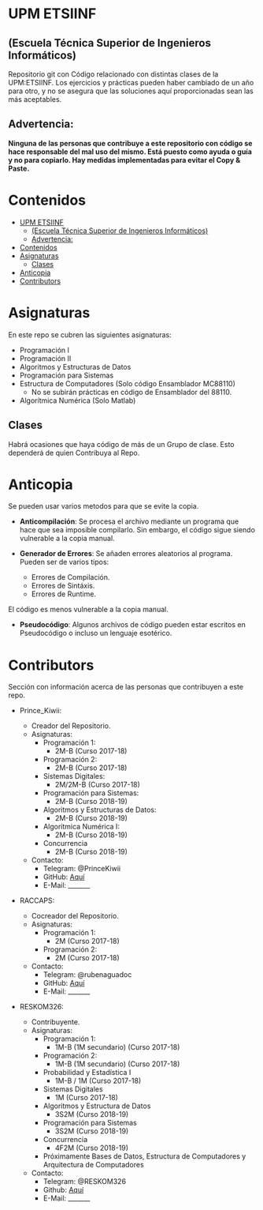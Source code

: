 # UPM ETSIINF
## (Escuela Técnica Superior de Ingenieros Informáticos)
Repositorio git con Código relacionado con distintas clases de la UPM:ETSIINF. Los ejercicios y prácticas pueden haber cambiado de un año para otro, y no se asegura que las soluciones aquí proporcionadas sean las más aceptables.

## Advertencia:


**Ninguna de las personas que contribuye a este repositorio con código se hace responsable del mal uso del mismo. Está puesto como ayuda o guía y no para copiarlo. Hay medidas implementadas para evitar el Copy & Paste.**


# Contenidos

- [UPM ETSIINF](#upm-etsiinf)
  - [(Escuela Técnica Superior de Ingenieros Informáticos)](#escuela-t%c3%a9cnica-superior-de-ingenieros-inform%c3%a1ticos)
  - [Advertencia:](#advertencia)
- [Contenidos](#contenidos)
- [Asignaturas](#asignaturas)
  - [Clases](#clases)
- [Anticopia](#anticopia)
- [Contributors](#contributors)
    
# Asignaturas

En este repo se cubren las siguientes asignaturas:
- Programación I
- Programación II
- Algoritmos y Estructuras de Datos
- Programación para Sistemas
- Estructura de Computadores (Solo código Ensamblador MC88110)
    - No se subirán prácticas en código de Ensamblador del 88110. 
- Algorítmica Numérica (Solo Matlab)

## Clases
Habrá ocasiones que haya código de más de un Grupo de clase. Esto dependerá de quien Contribuya al Repo.

# Anticopia

Se pueden usar varios metodos para que se evite la copia. 

- **Anticompilación**: Se procesa el archivo mediante un programa que hace que sea imposible compilarlo. Sin embargo, el código sigue siendo vulnerable a la copia manual. 

- **Generador de Errores**: Se añaden errores aleatorios al programa. Pueden ser de varios tipos:
    - Errores de Compilación.
    - Errores de Sintáxis.
    - Errores de Runtime.
  

El código es menos vulnerable a la copia manual.

- **Pseudocódigo**: Algunos archivos de código pueden estar escritos en Pseudocódigo o incluso un lenguaje esotérico.

# Contributors

Sección con información acerca de las personas que contribuyen a este repo.

+ Prince_Kiwii: 
    + Creador del Repositorio.
    + Asignaturas:
        +  Programación 1:
            +   2M-B (Curso 2017-18)
        +  Programación 2:
            +   2M-B (Curso 2017-18)
        +  Sistemas Digitales:
            +   2M/2M-B (Curso 2017-18)
        +  Programación para Sistemas:
            +   2M-B (Curso 2018-19)
        + Algoritmos y Estructuras de Datos:
            +   2M-B (Curso 2018-19)
        +  Algorítmica Numérica I:
            +   2M-B (Curso 2018-19)
        +  Concurrencia
            +   2M-B (Curso 2018-19)  
    + Contacto:
        + Telegram: @PrinceKiwii
        + GitHub: [Aquí](https://github.com/M-T3K/)
        + E-Mail: _______

+ RACCAPS: 
    + Cocreador del Repositorio.
    + Asignaturas:
        +  Programación 1:
            +   2M (Curso 2017-18)
        +  Programación 2:
            +   2M (Curso 2017-18)
    + Contacto:
        + Telegram: @rubenaguadoc
        + GitHub: [Aquí](https://github.com/RACAPPS/)
        + E-Mail: _______
       
+ RESKOM326:
    + Contribuyente.
    + Asignaturas:
        +   Programación 1:
             +    1M-B (1M secundario) (Curso 2017-18)
        +   Programación 2:
             +    1M-B (1M secundario) (Curso 2017-18)
        +   Probabilidad y Estadística I
             +    1M-B / 1M (Curso 2017-18)
        +   Sistemas Digitales
             +    1M (Curso 2017-18)
        +   Algoritmos y Estructura de Datos
             +    3S2M (Curso 2018-19)
        +   Programación para Sistemas
             +    3S2M (Curso 2018-19)
        +   Concurrencia
             +    4F2M (Curso 2018-19)
        +   Próximamente Bases de Datos, Estructura de Computadores y Arquitectura de Computadores
    + Contacto:
        + Telegram: @RESKOM326
        + Github: [Aquí](https://github.com/RESKOM326/)
        + E-Mail: _______
